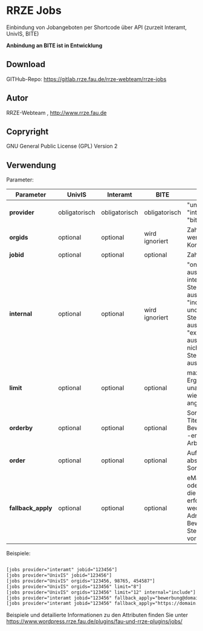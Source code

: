 # RRZE Jobs
Einbindung von Jobangeboten per Shortcode über API (zurzeit Interamt, UnivIS, BITE)

**Anbindung an BITE ist in Entwicklung**


## Download
GITHub-Repo: https://gitlab.rrze.fau.de/rrze-webteam/rrze-jobs

## Autor
RRZE-Webteam , http://www.rrze.fau.de

## Copryright
GNU General Public License (GPL) Version 2

## Verwendung

Parameter:

|Parameter|UnivIS|Interamt|BITE|Wert|Default|Beispiele|
|---------|------|--------|----|----|-------|---------|
|**provider**|obligatorisch|obligatorisch|obligatorisch|"univis" oder "interamt" oder "bite"|univis|provider="bite"|
|**orgids**|optional|optional|wird ignoriert|Zahl -  mehrere werden durch Kommata getrennt||orgids="123,456,789"<br />orgids="4711"|
|**jobid**|optional|optional|optional|Zahl||jobid="123"|
|**internal**|optional|optional|wird ignoriert|"only" => ausschliesslich interne Stellenanzeigen ausgeben<br />"include" => interne und nicht-interne Stellenanzeigen ausgeben<br />"exclude" => ausschliesslich nicht-interne Stellenanzeigen ausgeben|exclude|internal="include"<br />internal="only"|
|**limit**|optional|optional|optional|maximale Anzahl an Ergebnissen - unabhängig davon, wieviele orgids angeben wurden||limit="4"|
|**orderby**|optional|optional|optional|Sortierung nach Titel, Bewerbungsbeginn, -ende oder Arbeitsbeginn|job_title|orderby="job_title"<br />orderby="application_start"<br />orderby="application_end"<br />orderby="job_start"|
|**order**|optional|optional|optional|Auf- oder absteigende Sortierung|DESC|order="ASC" (aufsteigend)<br />order="DESC" (absteigend)|
|**fallback_apply**|optional|optional|optional|eMail-Adresse oder Link, über den die Bewerbung erfolgen soll, wenn weder eMail-Adresse noch Bewerbungslink im Stellenangebot vorhanden ist||fallback_apply="bewerbung@domain.tld"<br />fallback_apply="https://domain.tld/bewerbungsformular"|


Beispiele:
```html

[jobs provider="interamt" jobid="123456"]
[jobs provider="UnivIS" jobid="123456"]
[jobs provider="UnivIS" orgids="123456, 98765, 454587"]
[jobs provider="UnivIS" orgids="123456" limit="8"]
[jobs provider="UnivIS" orgids="123456" limit="12" internal="include"]
[jobs provider="interamt jobid="123456" fallback_apply="bewerbung@domain.tld"]
[jobs provider="interamt jobid="123456" fallback_apply="https://domain.tld/bewerbungsformular"]


```
Beispiele und detailierte Informationen zu den Attributen finden Sie unter https://www.wordpress.rrze.fau.de/plugins/fau-und-rrze-plugins/jobs/